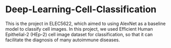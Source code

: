 # Deep-Learning-Cell-Classification
This is the project in ELEC5622, which aimed to using AlexNet as a baseline model to classify cell images. 
In this project, we used Efficient Human Epithelial-2 (HEp-2) cell image dataset for classification, so that it can facilitate the diagnosis of many autoimmune diseases.

